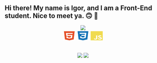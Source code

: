 ##                               Hi there! My name is Igor, and I am a Front-End student. Nice to meet ya. :upside_down_face: :wave:


<div align="center">
  	<a href="https://github.com/euigor">
  		<img height="180em" src="https://github-readme-stats.vercel.app/api?username=euigor&show_icons=true&theme=omni&include_all_commits=true&count_private=true" />
	</a>
</div> 

<div align="center">
 	<img align="center" alt="HTML5 Icon" height="30" width="40" src="https://github.com/devicons/devicon/blob/master/icons/html5/html5-plain.svg">
  	<img align="center" alt="CSS3 Icon" height="30" width="40" src="https://github.com/devicons/devicon/blob/master/icons/css3/css3-plain.svg">
  	<img align="center" alt="JS Icon" height="30" width="40" src="https://github.com/devicons/devicon/blob/master/icons/javascript/javascript-plain.svg">
</div>

<br>
 
  ### 

<div align="center"> 
<a href = "https://www.instagram.com/mertvykkh/"target="_blank"><img src="https://img.shields.io/badge/-Instagram-%23E4405F?style=for-the-badge&logo=instagram&logoColor=white" target="_blank"></a>
<a href = "mailto:igorgabrielcardosodejesus@gmail.com"><img src="https://img.shields.io/badge/-Gmail-%23333?style=for-the-badge&logo=gmail&logoColor=white" target="_blank"></a>

</div>

